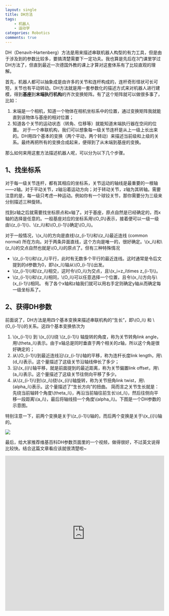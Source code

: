 ```yaml
---
layout: single
title: DH方法
tags: 
    - 机器人
    - 运动学
categories: Robotics
comments: true
---
```


DH（Denavit–Hartenberg）方法是用来描述串联机器人构型的有力工具，但是由于涉及到的参数比较多，要搞清楚需要下一定功夫。我也算是先后在3门课里学过DH方法了，但直到最近一次德国外教的课上才算对这套体系有了比较直观的理解。

首先，机器人都可以抽象成是由许多的关节和连杆构成的，连杆奇形怪状可长可短，关节也有平动转动。DH方法就是用一套参数化的描述方式来对机器人进行建模，得到**基座**到**末端执行机构**的齐次变换矩阵。有了这个矩阵就可以做很多事了，比如：

1.  末端是一个相机，知道一个物体在相机坐标系中的位置，通过变换矩阵我就能直到该物体与基座的相对位置；
2.  知道各个关节的运动状态（转角、位移等）就能知道末端执行器在空间的位置。
对于一个串联机构，我们可以想象每一级关节连杆是从上一级上长出来的。DH用四个基本的变换（两个平动，两个转动）来描述当前级和上级的关系。最终再把所有的变换合成起来，便得到了从末端到基座的变换。

<!--more-->

那么如何来用这套方法描述机器人呢，可以分为以下几个步骤。

## 1、找坐标系

对于每一级关节连杆，都有其相应的坐标系，关节运动的轴线是最重要的一根轴——z轴。对于平动关节，z轴沿着运动方向；对于转动关节，z轴为其转轴。需要注意的是，每一级只考虑一种运动。例如你有一个球铰关节，那你需要分为三级来分别描述三种旋转。

找到z轴之后就需要找坐标原点和x轴了。对于基座，原点自然是已经确定的，而x轴的选择是任意的。一般基座对应的坐标系用\\(O_0\\)表示，接着便可以一级一级由\\(z_{i-1}\\)、\\(z_i\\)和\\(O_{i-1}\\)确定\\(O_i\\)。

对于一般情况，\\(x_i\\)的方向是直线\\(z_{i-1}\\)和\\(z_i\\)最近连线 (common normal) 所在方向。对于两条异面直线，这个方向是唯一的，很好确定。\\(x_i\\)和\\(z_i\\)的交点自然也就是\\(O_i\\)的原点了。但有三种特殊情况

*   \\(z_{i-1}\\)和\\(z_i\\)平行，此时有无数多个平行的最近连线。这时通常是令后文提到的d参数为0，即\\(x_i\\)轴从\\(O_{i-1}\\)出发。
*   \\(z_{i-1}\\)和\\(z_i\\)相交，这时令\\(O_i\\)为交点，且\\(x_i=z_i\times z_{i-1}\\)。
*   \\(z_{i-1}\\)和\\(z_i\\)相同，\\(O_i\\)可以任意选择一个位置，且令\\(x_i\\)方向与\\(x_{i-1}\\)相同。
有了各个x轴和z轴我们就可以用右手定则确定y轴从而确定每一级坐标系了。

## 2、获得DH参数

前面说了，DH方法是用四个基本变换来描述串联机构的“生长”，即\\(O_i\\) 和 \\(O_{i-1}\\)的关系。这四个基本变换依次为

1.  \\(x_{i-1}\\) 到 \\(x_{i}\\)绕 \\(z_{i-1}\\) 轴旋转的角度，称为关节转角link angle，用\\(theta_i\\)表示。由于x轴总是同时垂直于两个相关的z轴，所以这个角是很好确定的；
2.  从\\(O_{i-1}\\)到最近连线沿\\(z_{i-1}\\)轴的平移，称为连杆长度link length，用\\(d_i\\)表示。这个量描述了这级关节沿轴线伸长了多少；
3.  沿\\(x_{i}\\)轴平移，就是前面提到的最近距离，称为关节偏置link offset，用\\(a_i\\)表示。这个量描述了这级关节往侧向平移了多少。
4.  从\\(z_{i-1}\\)到\\(z_i\\)绕\\(x_{i}\\)轴旋转，称为关节扭角link twist，用\\(alpha_i\\)表示。这个量描述了“生长方向”的扭曲。
简而言之关节生长就是：先绕当前轴转个角度\\(theta_i\\)，再沿当前轴往前生长\\(d_i\\)，然后往侧向平移一段距离\\(a_i\\)，最后将轴线扭一个角度\\(alpha_i\\)。下图是一个DH参数的示意图。

特别注意一下，前两个变换是关于\\(z_{i-1}\\)轴的，而后两个变换是关于\\(x_{i}\\)轴的。

![](http://www.wuyuanhao.com/wp-content/uploads/2015/05/568px-Classic-DHparameters.png)

最后，给大家推荐维基百科DH参数页面里的一个视频，做得很好，不过英文说得比较快。结合这篇文章看应该就很清楚啦~

<iframe width="510" height="498" src="http://player.youku.com/embed/XMzIwNDg4MDA0" frameborder="0" allowfullscreen="allowfullscreen"></iframe>
